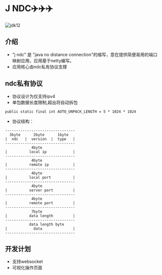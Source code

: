 # J NDC✈️✈️✈️
![jdk12](https://img.shields.io/badge/jdk-12-orange.svg) 

## 介绍
* "j ndc" 是 "java no distance connection"的缩写，意在提供简便易用的端口映射应用，应用基于netty编写。 
* 应用核心由ndc私有协议支撑

## ndc私有协议
* 协议设计为仅支持ipv4
* 单包数据长度限制,超出将自动拆包
```
public static final int AUTO_UNPACK_LENGTH = 5 * 1024 * 1024
```
* 协议结构：
```
--------------------------------
  3byte      2byte      1byte
|  ndc   |  version  |  type   |
--------------------------------
            4byte
|          local ip            |
--------------------------------
            4byte
|          remote ip           |
--------------------------------
            4byte
|          local port          |
--------------------------------
            4byte
|          server port         |
--------------------------------
            4byte
|          remote port         |
--------------------------------
            7byte
|          data length         |
--------------------------------
           data length byte
|            data              |
--------------------------------
```

## 开发计划
* 支持websocket
* 可视化操作页面
